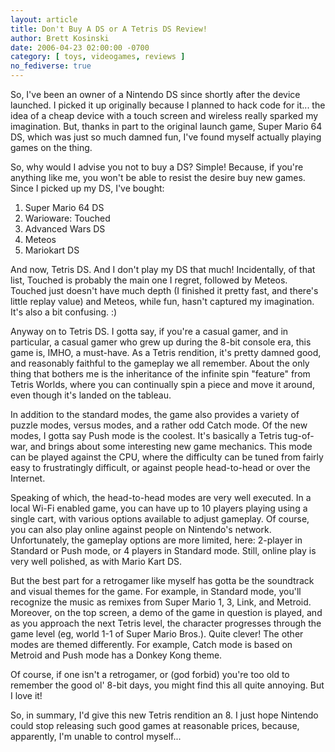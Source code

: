 ```yaml
---
layout: article
title: Don't Buy A DS or A Tetris DS Review!
author: Brett Kosinski
date: 2006-04-23 02:00:00 -0700
category: [ toys, videogames, reviews ]
no_fediverse: true
---
```


So, I've been an owner of a Nintendo DS since shortly after the device launched.  I picked it up originally because I planned to hack code for it... the idea of a cheap device with a touch screen and wireless really sparked my imagination.  But, thanks in part to the original launch game, Super Mario 64 DS, which was just so much damned fun, I've found myself actually playing games on the thing.

So, why would I advise you not to buy a DS?  Simple!  Because, if you're anything like me, you won't be able to resist the desire buy new games.  Since I picked up my DS, I've bought:

1. Super Mario 64 DS
2. Warioware: Touched
3. Advanced Wars DS
4. Meteos
5. Mariokart DS

And now, Tetris DS.  And I don't play my DS that much!  Incidentally, of that list, Touched is probably the main one I regret, followed by Meteos.  Touched just doesn't have much depth (I finished it pretty fast, and there's little replay value) and Meteos, while fun, hasn't captured my imagination.  It's also a bit confusing. :)

Anyway on to Tetris DS.  I gotta say, if you're a casual gamer, and in particular, a casual gamer who grew up during the 8-bit console era, this game is, IMHO, a must-have.  As a Tetris rendition, it's pretty damned good, and reasonably faithful to the gameplay we all remember.  About the only thing that bothers me is the inheritance of the infinite spin "feature" from Tetris Worlds, where you can continually spin a piece and move it around, even though it's landed on the tableau. 

In addition to the standard modes, the game also provides a variety of puzzle modes, versus modes, and a rather odd Catch mode.  Of the new modes, I gotta say Push mode is the coolest.  It's basically a Tetris tug-of-war, and brings about some interesting new game mechanics.  This mode can be played against the CPU, where the difficulty can be tuned from fairly easy to frustratingly difficult, or against people head-to-head or over the Internet.

Speaking of which, the head-to-head modes are very well executed.  In a local Wi-Fi enabled game, you can have up to 10 players playing using a single cart, with various options available to adjust gameplay.  Of course, you can also play online against people on Nintendo's network.  Unfortunately, the gameplay options are more limited, here:  2-player in Standard or Push mode, or 4 players in Standard mode.  Still, online play is very well polished, as with Mario Kart DS.

But the best part for a retrogamer like myself has gotta be the soundtrack and visual themes for the game.  For example, in Standard mode, you'll recognize the music as remixes from Super Mario 1, 3, Link, and Metroid.  Moreover, on the top screen, a demo of the game in question is played, and as you approach the next Tetris level, the character progresses through the game level (eg, world 1-1 of Super Mario Bros.).  Quite clever!  The other modes are themed differently.  For example, Catch mode is based on Metroid and Push mode has a Donkey Kong theme.

Of course, if one isn't a retrogamer, or (god forbid) you're too old to remember the good ol' 8-bit days, you might find this all quite annoying.  But I love it!

So, in summary, I'd give this new Tetris rendition an 8.  I just hope Nintendo could stop releasing such good games at reasonable prices, because, apparently, I'm unable to control myself...

